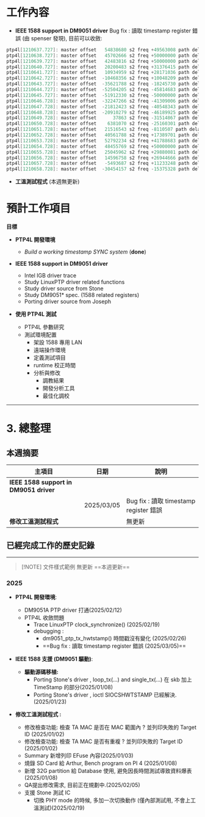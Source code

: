 # 工作內容

- **IEEE 1588 support in DM9051 driver** 
Bug fix : 讀取 timestamp register 錯誤 (由 spenser 發現), 目前可以收斂:
```c
ptp4l[1210637.727]: master offset   54838680 s2 freq +49563008 path delay  -1119287                                                     
ptp4l[1210638.727]: master offset   45702666 s2 freq +50000000 path delay  -1119287                                                     
ptp4l[1210639.727]: master offset   42483816 s2 freq +50000000 path delay  -1119287                                                     
ptp4l[1210640.727]: master offset   20200483 s2 freq +31376415 path delay  -1119287                                                     
ptp4l[1210641.727]: master offset   10934959 s2 freq +28171036 path delay  -1119287                                                     
ptp4l[1210642.727]: master offset  -10468356 s2 freq +10048209 path delay    281770                                                     
ptp4l[1210643.727]: master offset  -35621788 s2 freq -18245730 path delay   1596791                                                     
ptp4l[1210644.727]: master offset  -52504205 s2 freq -45814683 path delay   1596791                                                     
ptp4l[1210645.727]: master offset  -51912330 s2 freq -50000000 path delay   1596791                                                     
ptp4l[1210646.728]: master offset  -32247266 s2 freq -41309006 path delay   1596791                                                     
ptp4l[1210647.728]: master offset  -21812423 s2 freq -40548343 path delay   1596791                                                     
ptp4l[1210648.728]: master offset  -20910279 s2 freq -46189925 path delay   1596791                                                     
ptp4l[1210649.728]: master offset      37863 s2 freq -31514867 path delay   -839373                                                     
ptp4l[1210650.728]: master offset    6381070 s2 freq -25160301 path delay  -1637255                                                     
ptp4l[1210651.728]: master offset   21516543 s2 freq -8110507 path delay  -1637255                                                      
ptp4l[1210652.728]: master offset   40561788 s2 freq +17389701 path delay  -2450969                                                     
ptp4l[1210653.728]: master offset   52792234 s2 freq +41788683 path delay  -3079404                                                     
ptp4l[1210654.728]: master offset   48455769 s2 freq +50000000 path delay  -3079404                                                     
ptp4l[1210655.728]: master offset   25045962 s2 freq +29880081 path delay  -3079404                                                     
ptp4l[1210656.728]: master offset   14596758 s2 freq +26944666 path delay  -2450969                                                     
ptp4l[1210657.728]: master offset   -5493687 s2 freq +11233248 path delay  -2450969                                                     
ptp4l[1210658.728]: master offset  -30454157 s2 freq -15375328 path delay  -1868551
```
    
- **工溫測試程式** (本週無更新)
# 預計工作項目

**目標**
- **PTP4L 開發環境**
    - _Build a working timestamp SYNC system_ (**done**)

- **IEEE 1588 support in DM9051 driver**
    - Intel IGB driver trace
    - Study LinuxPTP driver related functions
    - Study driver source from Stone
    - Study DM9051* spec. (1588 related registers)
    - Porting driver source from Joseph

- **使用 PTP4L 測試**
    - PTP4L 參數研究
    - 測試環境配置
        - 架設 1588 專用 LAN
        - 遠端操作環境
        - 定義測試項目
        - runtime 校正時間
        - 分析與修改
            - 調教結果
            - 開發分析工具
            - 最佳化調校
---

# 3. 總整理
## 本週摘要

| 主項目                                    | 日期         | 說明                                 |
| -------------------------------------- | ---------- | ---------------------------------- |
| **IEEE 1588 support in DM9051 driver** |            |                                    |
|                                        | 2025/03/05 | Bug fix : 讀取 timestamp register 錯誤 |
| **修改工溫測試程式**                           |            | 無更新                                |



## 已經完成工作的歷史記錄
---
> [!NOTE] 文件樣式範例
> 無更新
> ==本週更新==
### 2025
- **PTP4L 開發環境**:
	- DM9051A PTP driver 打通(2025/02/12)
	- PTP4L 收斂問題
		- Trace LinuxPTP clock_synchronize() (2025/02/19)
		- debugging :
			- dm9051_ptp_tx_hwtstamp() 時間戳沒有變化 (2025/02/26)
			- ==Bug fix : 讀取 timestamp register 錯誤 (2025/03/05)==
		
- **IEEE 1588 支援 (DM9051 驅動)**:
    - **驅動源碼移植:**
	    - Porting Stone's driver , loop_tx(...) and single_tx(...) 在 skb 加上 TimeStamp 的部分(2025/01/08)
	    - Porting Stone's driver , ioctl SIOCSHWTSTAMP 已經解決.(2025/01/23)
- **修改工溫測試程式 :**
	- 修改檢查功能: 檢查 TA MAC 是否在 MAC 範圍內 ? 並列印失敗的 Target ID (2025/01/02)
	- 修改檢查功能: 檢查 TA MAC 是否有重複 ? 並列印失敗的 Target ID (2025/01/02)
	- Summary 新增列印 EFuse 內容(2025/01/03)
	- 燒錄 SD Card 給 Arthur, Bench program on PI 4 (2025/01/08)
	- 新增 32G partition 給 Database 使用, 避免因長時間測試導致資料爆表(2025/01/08)
	- QA提出修改需求, 目前正在規劃中.(2025/02/05)
	- 支援 Stone 測試 IC
		- 切換 PHY mode 的時候,  多加一次切換動作 (僅內部測試用, 不會上工溫測試)(2025/02/19)


